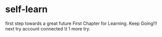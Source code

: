 # self-learn
first step towards a great future
First Chapter for Learning. Keep Going!!!
next try
account connected
\t 1 more try. 
